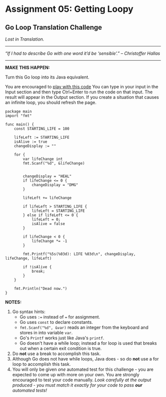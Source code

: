 # Assignment 05: Getting Loopy

## Go Loop Translation Challenge

_Lost in Translation._

---

_“If I had to describe Go with one word it’d be ‘sensible’.” – Christoffer Hallas_

---

**MAKE THIS HAPPEN:**

Turn this Go loop into its Java equivalent. 

You are encouraged to [play with this code](https://tio.run/##bZBfT4MwFMXf@ymuTWZA2VJi9rKJCZE5l0xj3B5NTIUWm0EhwGaM2WdnpQME9IGG3D@/c@4Jk7JMqb@jIYOYColEnCZZAZjHBUaI76Wv64YJPwjAT2RewGbrvm5Xz8v39ephAQ7YhCDVjARna8YLmDn9EdUTuRuJA6taRbZnFeqTypB5Ik8j@l3VMa4gPMm0EsCBZhp5rwdByEKXlbHJxqeSG3gUYAsuf2dMPYD028cr@uPCXWPdErzLvXWA1Ir/bHlPy/PS8Yxtb7x2OhDU5er23SCkRqAd@BuR0gAW5azH6bnrLJN5XWuCdYBTtdz1OrhzAKrLVw6M7XpLp9dk/JKpxKuQp7kxIjeBOQN9SfX/JlXwvaysDtNqjZqtkYvGZ2PhI2N0N2@FteVWNpIG9hgNQCZfE2yiIypLG9kEje2p@gg5AQ) You can type in your input in the Input section and then type Ctrl+Enter to run the code on that input. The result will appear in the Output section. If you create a situation that causes an infinite loop, you should refresh the page.


    package main
    import "fmt"

    func main() {
        const STARTING_LIFE = 100

        lifeLeft := STARTING_LIFE
        isAlive := true
        changeDisplay := ""

        for {
            var lifeChange int
            fmt.Scanf("%d", &lifeChange)
            

            changeDisplay = "HEAL"
            if lifeChange <= 0 {
                changeDisplay = "DMG"
            }

            lifeLeft += lifeChange

            if lifeLeft > STARTING_LIFE {
                lifeLeft = STARTING_LIFE
            } else if lifeLeft <= 0 {
                lifeLeft = 0;
                isAlive = false
            }

            if lifeChange < 0 {
                lifeChange *= -1
            }
            
            fmt.Printf("%5s(%03d): LIFE %03d\n", changeDisplay, lifeChange, lifeLeft)

            if !isAlive {
                break;
            }
        }

        fmt.Println("Dead now.")
    }


**NOTES:**
1. Go syntax hints:
    * Go uses `:=` instead of `=` for assignment.
    * Go uses `const` to declare constants.
    * `fmt.Scanf("%d", &var)` reads an integer from the keyboard and stores in into variable `var`.
    * Go's `Printf` works just like Java's `printf`.
    * Go doesn't have a while loop; instead a for loop is used that breaks out when a certain exit condition is true.
1. Do **not** use a break to accomplish this task.
1. Although Go does not have while loops, Java does - so do **not** use a for loop to accomplish this task.
1. You will only be given _one_ automated test for this challenge - you are expected to come up with more on your own. You are strongly encouraged to test your code manually. _Look carefully at the output produced - you must match it exactly for your code to pass **our** automated tests!_